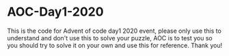 # AOC-Day1-2020
This is the code for Advent of code day1 2020 event, please only use this to understand and don't use this to solve your puzzle, AOC is to test you so you should try to solve it on your own and use this for reference. Thank you!
